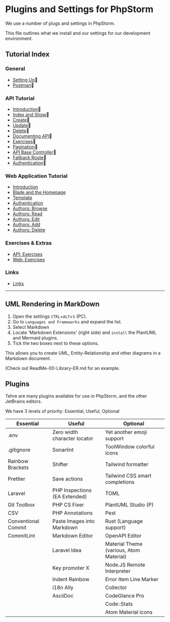 # Plugins and Settings for PhpStorm

We use a number of plugs and settings in PhpStorm.

This file outlines what we install and our settings for our development environment.


## Tutorial Index

### General
- [Setting Up](ReadMe-00-Setting-Up.md)🔗
- [Postman](ReadMe-02-Postman.md)🔗

### API Tutorial
- [Introduction](ReadMe-10-API-introduction.md)🔗
- [Index and Show](ReadMe-11-API-index-show.md)🔗
- [Create](ReadMe-13-API-create.md)🔗
- [Update](ReadMe-14-API-update.md)🔗
- [Delete](ReadMe-15-API-delete.md)🔗
- [Documenting API](ReadMe-16-API-documenting.md)🔗
- [Exercises](ReadMe-90-API-exercises.md)🔗
- [Pagination](ReadMe-17-API-pagination.md)🔗
- [API Base Controller](ReadMe-18-API-Base-controller.md)🔗
- [Fallback Route](ReadMe-19-API-fallback-route.md)🔗
- [Authentication](ReadMe-20-API-authentication.md)🔗

### Web Application Tutorial
- [Introduction](ReadMe-50-Introduction.md)
- [Blade and the Homepage](ReadMe-51-Blade-HomePage.md)
- [Template](ReadMe-52-Blade-Template.md)
- [Authentication](ReadMe-53-Blade-Authentication.md)
- [Authors: Browse](ReadMe-54-Blade-Authors-Browse.md)
- [Authors: Read](ReadMe-55-Blade-Authors-Read.md)
- [Authors: Edit](ReadMe-56-Blade-Authors-Edit.md)
- [Authors: Add](ReadMe-57-Blade-Authors-Add.md)
- [Authors: Delete](ReadMe-58-Blade-Authors-Delete.md)


### Exercises & Extras
- [API: Exercises](ReadMe-90-API-exercises.md)
- [Web: Exercises](ReadMe-91-Web-exercises.md)

### Links
- [Links](ReadMe-99-Links.md)

---

## UML Rendering in MarkDown

1. Open the settings `CTRL`+`ALT`+`S` (PC).
2. Go to `Languages and Frameworks`  and expand the list. 
3. Select Markdown
4. Locate 'Markdown Extensions' (right side) and `install` the PlantUML and Mermaid plugins.
5. Tick the two boxes next to these options.

This allows you to create UML, Entity-Relationship and other diagrams in a Markdown document.

(Check out ReadMe-00-Library-ER.md for an example.



## Plugins

Tehre are many plugins available for use in PhpStorm, and the other JetBrains editors.

We have 3 levels of priority: Essential, Useful, Optional

| Essential           | Useful                        | Optional                                |
|---------------------|-------------------------------|-----------------------------------------|
| .env                | Zero width character locator  | Yet another emoji support               |
| .gitignore          | Sonarlint                     | ToolWindow colorful icons               |
| Rainbow Brackets    | Shifter                       | Tailwind formatter                      |
| Prettier            | Save actions                  | Tailwind CSS smart completions          |
| Laravel             | PHP Inspections (EA Extended) | TOML                                    |
| Git Toolbox         | PHP CS Fixer                  | PlantUML Studio (P)                     |
| CSV                 | PHP Annotations               | Pest                                    |   
| Conventional Commit | Paste Images into Markdown    | Rust (Language support)                 |
| CommitLint          | Markdown Editor               | OpenAPI Editor                          |
|                     | Laravel Idea                  | Material Theme (various, Atom Material) |
|                     | Key promoter X                | Node.JS Remote Interpreter              |
|                     | Indent Rainbow                | Error Item Line Marker                  |
|                     | i18n Ally                     | Collector                               |
|                     | AsciiDoc                      | CodeGlance Pro                          |
|                     |                               | Code::Stats                             |
|                     |                               | Atom Material icons                     |
